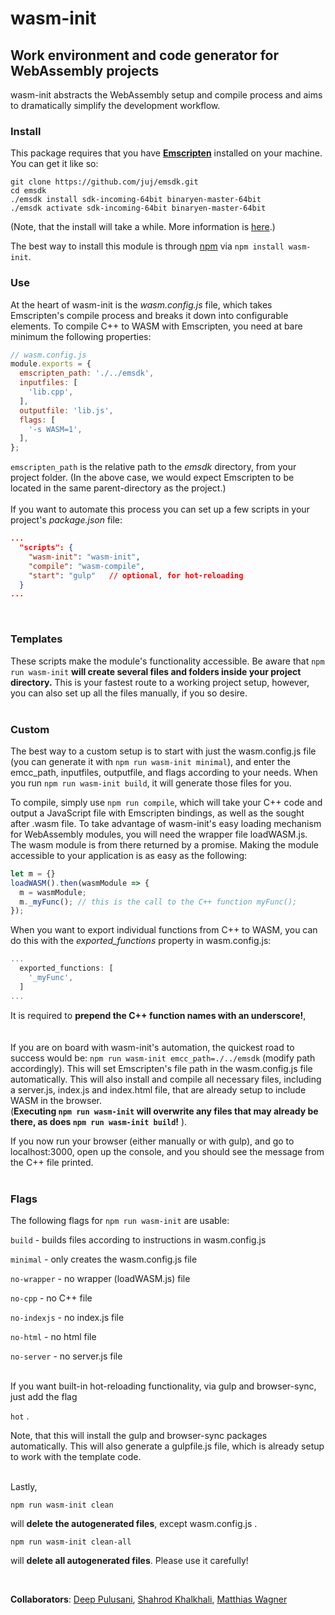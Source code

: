 # **wasm-init**

## Work environment and code generator for WebAssembly projects

wasm-init abstracts the WebAssembly setup and compile process and aims to dramatically simplify the development workflow.
<br>
### **Install**

This package requires that you have [**Emscripten**](https://github.com/juj/emsdk.git) installed on your machine. You can get it like so:
```
git clone https://github.com/juj/emsdk.git
cd emsdk
./emsdk install sdk-incoming-64bit binaryen-master-64bit
./emsdk activate sdk-incoming-64bit binaryen-master-64bit
```
(Note, that the install will take a while. More information is [here](http://webassembly.org/getting-started/developers-guide/).)

The best way to install this module is through [npm](https://www.npmjs.com/package/wasm-init) via `npm install wasm-init`.
<br>

### **Use**

At the heart of wasm-init is the *wasm.config.js* file, which takes Emscripten's compile process and breaks it down into configurable elements. To compile C++ to WASM with Emscripten, you need at bare minimum the following properties:
```javascript
// wasm.config.js
module.exports = {
  emscripten_path: './../emsdk',
  inputfiles: [
    'lib.cpp',
  ],
  outputfile: 'lib.js',
  flags: [
    '-s WASM=1',
  ],
};
```
`emscripten_path` is the relative path to the *emsdk* directory, from your project folder. (In the above case, we would expect Emscripten to be located in the same parent-directory as the project.)
<br><br>
If you want to automate this process you can set up a few scripts in your project's *package.json* file: 
```json
...
  "scripts": {
    "wasm-init": "wasm-init",
    "compile": "wasm-compile",
    "start": "gulp"   // optional, for hot-reloading
  }
...
```
<br>

### **Templates**
These scripts make the module's functionality accessible. Be aware that `npm run wasm-init` **will create several files and folders inside your project directory.** This is your fastest route to a working project setup, however, you can also set up all the files manually, if you so desire.
<br><br>
### **Custom**
The best way to a custom setup is to start with just the wasm.config.js file (you can generate it with `npm run wasm-init minimal`), and enter the emcc_path, inputfiles, outputfile, and flags according to your needs. When you run `npm run wasm-init build`, it will generate those files for you.

To compile, simply use `npm run compile`, which will take your C++ code and output a JavaScript file with Emscripten bindings, as well as the sought after .wasm file. To take advantage of wasm-init's easy loading mechanism for WebAssembly modules, you will need the wrapper file loadWASM.js. The wasm module is from there returned by a promise. Making the module accessible to your application is as easy as the following:
```javascript
let m = {}
loadWASM().then(wasmModule => {
  m = wasmModule;
  m._myFunc(); // this is the call to the C++ function myFunc();
});
```

When you want to export individual functions from C++ to WASM, you can do this with the *exported_functions* property in wasm.config.js:
```javascript
...
  exported_functions: [
    '_myFunc',
  ]
...
```
It is required to **prepend the C++ function names with an underscore!**, 
<br><br><br>
If you are on board with wasm-init's automation, the quickest road to success would be:
`npm run wasm-init emcc_path=./../emsdk` (modify path accordingly). This will set Emscripten's file path in the wasm.config.js file automatically. This will also install and compile all necessary files, including a server.js, index.js and index.html file, that are already setup to include WASM in the browser. <br>
(**Executing `npm run wasm-init` will overwrite any files that may already be there, as does `npm run wasm-init build`!** ).

If you now run your browser (either manually or with gulp), and go to localhost:3000, open up the console, and you should see the message from the C++ file printed.
<br><br>
### **Flags**
The following flags for `npm run wasm-init` are usable:
<br> 

`build`       - builds files according to instructions in wasm.config.js

`minimal`     - only creates the wasm.config.js file

`no-wrapper`  - no wrapper (loadWASM.js) file

`no-cpp`      - no C++ file

`no-indexjs`  - no index.js file

`no-html`     - no html file

`no-server`   - no server.js file

<br>
If you want built-in hot-reloading functionality, via gulp and browser-sync, just add the flag 

`hot` .

Note, that this will install the gulp and browser-sync packages automatically. This will also generate a gulpfile.js file, which is already setup to work with the template code.

<br>
Lastly,

`npm run wasm-init clean`

will **delete the autogenerated files**, except wasm.config.js .

`npm run wasm-init clean-all`

will **delete all autogenerated files**. Please use it carefully!

<br>

**Collaborators**: [Deep Pulusani](https://github.com/sdeep27), [Shahrod Khalkhali](https://github.com/shahrodkh), [Matthias Wagner](https://github.com/matzewagner)
